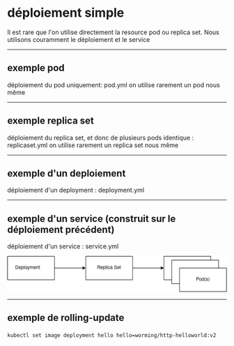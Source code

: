 # déploiement simple

Il est rare que l'on utilise directement la resource pod ou replica set. Nous utilisons couramment le déploiement et le service

---

## exemple pod

déploiement du pod uniquement: pod.yml
on utilise rarement un pod nous même

---

## exemple replica set

déploiement du replica set, et donc de plusieurs pods identique : replicaset.yml
on utilise rarement un replica set nous même

---

## exemple d'un deploiement

déploiement d'un deployment : deployment.yml

---

## exemple d'un service (construit sur le déploiement précédent)

déploiement d'un service : service.yml

![image](../assets/relations-deployment-pods.drawio.png)

---

## exemple de rolling-update

`kubectl set image deployment hello hello=worming/http-helloworld:v2`
